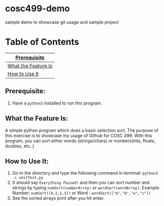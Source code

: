 # cosc499-demo

sample demo to showcase git usage and sample project

# Table of Contents 
| [Prerequisite](#prerequisite)|
|---------------------|
| [What the Feature Is](#what-the-feature-is)|
| [How to Use It](#how-to-use-it)|

## Prerequisite:
1. Have a `python3` installed to run this program.

## What the Feature Is:
A simple python program which does a basic selection sort. The purpose of this exercise is to showcase my usage of Github for COSC 499. With this program, you can sort either words (strings/chars) or numbers(ints, floats, doubles, etc..)

## How to Use It:
1. Go to the directory and type the following command in terminal: `python3 -i unitTest.py`
2. It should say `Everything Passed!` and then you can sort number and strings by typing `numSort(numberArray)` or `wordSort(wordArray)`.
Example Number: `numSort([4,2,1,3])` or Word : `wordSort(["d","b","a","c"])`
4. See the sorted arrays print after you hit enter.
